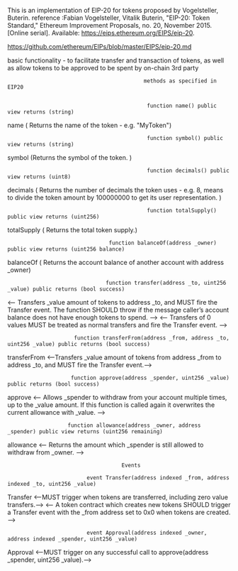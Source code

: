 
 This is an implementation of EIP-20 for tokens proposed by Vogelsteller, Buterin.
 reference :Fabian Vogelsteller, Vitalik Buterin, "EIP-20: Token Standard," Ethereum Improvement Proposals, no. 20, November 2015. [Online serial]. Available: https://eips.ethereum.org/EIPS/eip-20.

https://github.com/ethereum/EIPs/blob/master/EIPS/eip-20.md

basic functionality - to facilitate transfer and transaction of tokens, as well as allow tokens to be approved to  be spent by on-chain 3rd party

                                               
                                               methods as specified in EIP20
                                               

                                                function name() public view returns (string)
 name ( Returns the name of the token - e.g. "MyToken")    

                
                                                    
                                                function symbol() public view returns (string)
 symbol (Returns the symbol of the token. ) 
 
                                                function decimals() public view returns (uint8)

decimals ( Returns the number of decimals the token uses - e.g. 8, means to divide the token amount by 100000000 to get its user representation. )
                                                          
                                                         
                                                function totalSupply() public view returns (uint256)

totalSupply ( Returns the total token supply.)              

                                    function balanceOf(address _owner) public view returns (uint256 balance)                 
balanceOf ( Returns the account balance of another account with address _owner) 

                                   function transfer(address _to, uint256 _value) public returns (bool success)
<-- Transfers _value amount of tokens to address _to, and MUST fire the Transfer event. The function SHOULD throw if the message caller’s account balance does not have enough tokens to spend. -->
<-- Transfers of 0 values MUST be treated as normal transfers and fire the Transfer event. -->
                                             
                                            
                         function transferFrom(address _from, address _to, uint256 _value) public returns (bool success)
transferFrom <--Transfers _value amount of tokens from address _from to address _to, and MUST fire the Transfer event.-->
                                  
                                  
                        function approve(address _spender, uint256 _value) public returns (bool success)
 approve <-- Allows _spender to withdraw from your account multiple times, up to the _value amount. If this function is called again it overwrites the current allowance with _value. -->
                                 
                                
                       function allowance(address _owner, address _spender) public view returns (uint256 remaining)
allowance <-- Returns the amount which _spender is still allowed to withdraw from _owner. -->
                               
                              


                                        Events
  
                             event Transfer(address indexed _from, address indexed _to, uint256 _value)
 Transfer <--MUST trigger when tokens are transferred, including zero value transfers.-->
 <-- A token contract which creates new tokens SHOULD trigger a Transfer event with the _from address set to 0x0 when tokens are created. -->
                                     
                                   

                             event Approval(address indexed _owner, address indexed _spender, uint256 _value)
Approval <--MUST trigger on any successful call to approve(address _spender, uint256 _value).-->
                                 
                                 
